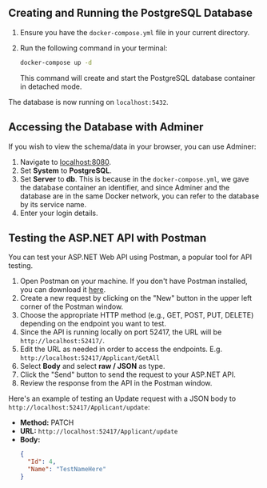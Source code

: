 ## Creating and Running the PostgreSQL Database

1. Ensure you have the `docker-compose.yml` file in your current directory.
2. Run the following command in your terminal:

    ```bash
    docker-compose up -d
    ```

   This command will create and start the PostgreSQL database container in detached mode.

The database is now running on `localhost:5432`.

## Accessing the Database with Adminer

If you wish to view the schema/data in your browser, you can use Adminer:

1. Navigate to [localhost:8080](http://localhost:8080).
2. Set **System** to **PostgreSQL**.
3. Set **Server** to **db**. This is because in the `docker-compose.yml`, we gave the database container an identifier, and since Adminer and the database are in the same Docker network, you can refer to the database by its service name.
4. Enter your login details.


## Testing the ASP.NET API with Postman

You can test your ASP.NET Web API using Postman, a popular tool for API testing.

1. Open Postman on your machine. If you don't have Postman installed, you can download it [here](https://www.postman.com/downloads/).
2. Create a new request by clicking on the "New" button in the upper left corner of the Postman window.
3. Choose the appropriate HTTP method (e.g., GET, POST, PUT, DELETE) depending on the endpoint you want to test.
4. Since the API is running locally on port 52417, the URL will be `http://localhost:52417/`.
5. Edit the URL as needed in order to access the endpoints. E.g. `http://localhost:52417/Applicant/GetAll`
6. Select **Body** and select **raw / JSON** as type.
7. Click the "Send" button to send the request to your ASP.NET API.
8. Review the response from the API in the Postman window.

Here's an example of testing an Update request with a JSON body to `http://localhost:52417/Applicant/update`:

- **Method:** PATCH
- **URL:** `http://localhost:52417/Applicant/update`
- **Body:**
  ```json
  {
    "Id": 4,
    "Name": "TestNameHere"
  }